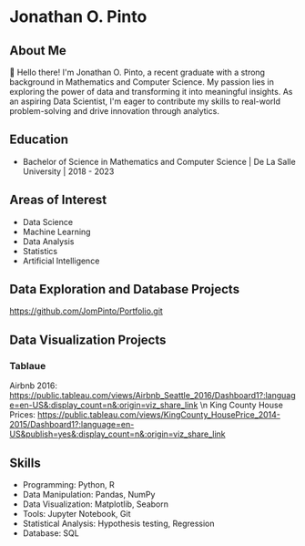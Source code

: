 # Jonathan O. Pinto

## About Me

👋 Hello there! I'm Jonathan O. Pinto, a recent graduate with a strong background in Mathematics and Computer Science. My passion lies in exploring the power of data and transforming it into meaningful insights. As an aspiring Data Scientist, I'm eager to contribute my skills to real-world problem-solving and drive innovation through analytics.

## Education

- Bachelor of Science in Mathematics and Computer Science | De La Salle University | 2018 - 2023

## Areas of Interest

- Data Science
- Machine Learning
- Data Analysis
- Statistics
- Artificial Intelligence

## Data Exploration and Database Projects
https://github.com/JomPinto/Portfolio.git

## Data Visualization Projects
### Tablaue
Airbnb 2016:
https://public.tableau.com/views/Airbnb_Seattle_2016/Dashboard1?:language=en-US&:display_count=n&:origin=viz_share_link \n
King County House Prices: https://public.tableau.com/views/KingCounty_HousePrice_2014-2015/Dashboard1?:language=en-US&publish=yes&:display_count=n&:origin=viz_share_link

## Skills

- Programming: Python, R
- Data Manipulation: Pandas, NumPy
- Data Visualization: Matplotlib, Seaborn
- Tools: Jupyter Notebook, Git
- Statistical Analysis: Hypothesis testing, Regression
- Database: SQL

